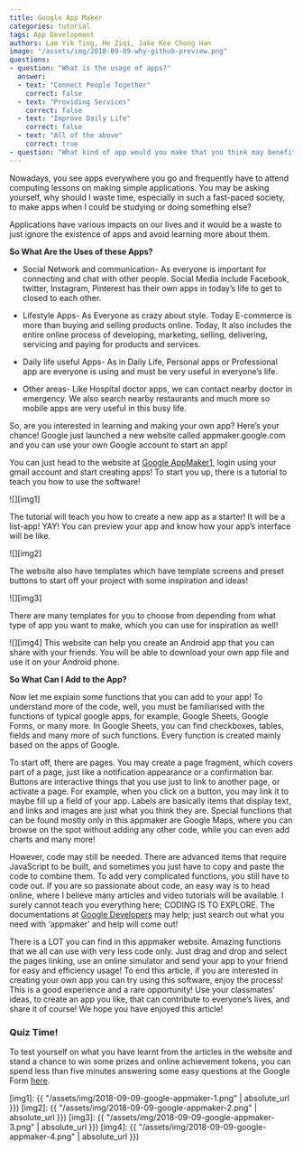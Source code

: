 ```yaml
---
title: Google App Maker
categories: tutorial
tags: App Development
authors: Lam Yik Ting, He Ziqi, Jake Kee Chong Han
image: "/assets/img/2018-09-09-why-github-preview.png"
questions:
- question: "What is the usage of apps?"
  answer:
  - text: "Connect People Together"
    correct: false
  - text: "Providing Services"
    correct: false
  - text: "Improve Daily Life"
    correct: false
  - text: "All of the above"
    correct: true
- question: "What kind of app would you make that you think may benefit today's society?"
---
```


Nowadays, you see apps everywhere you go and frequently have to attend computing lessons on making simple applications. You may be asking yourself, why should I waste time, especially in such a fast-paced society, to make apps when I could be studying or doing something else?  

Applications have various impacts on our lives and it would be a waste to just ignore the existence of apps and avoid learning more about them.

**So What Are the Uses of these Apps?**

*   Social Network and communication- As everyone is important for connecting and chat with other people. Social Media include Facebook, twitter, Instagram, Pinterest has their own apps in today’s life to get to closed to each other.

*   Lifestyle Apps- As Everyone as crazy about style. Today E-commerce is more than buying and selling products online. Today, It also includes the entire online process of developing, marketing, selling, delivering, servicing and paying for products and services.

*   Daily life useful Apps- As in Daily Life, Personal apps or Professional app are everyone is using and must be very useful in everyone’s life.

*   Other areas- Like Hospital doctor apps, we can contact nearby doctor in emergency. We also search nearby restaurants and much more so mobile apps are very useful in this busy life.

So, are you interested in learning and making your own app? Here’s your chance! Google just launched a new website called appmaker.google.com and you can use your own Google account to start an app!

You can just head to the website at [Google AppMaker1](appmaker.google.com), login using your gmail account and start creating apps! To start you up, there is a tutorial to teach you how to use the software!

![][img1]

The tutorial will teach you how to create a new app as a starter! It will be a list-app! YAY!
You can preview your app and know how your app’s interface will be like.

![][img2]

The website also have templates which have template screens and preset buttons to start off your project with some inspiration and ideas!

![][img3]

There are many templates for you to choose from depending from what type of app you want to make, which you can use for inspiration as well!

![][img4]
This website can help you create an Android app that you can share with your friends. You will be able to download your own app file and use it on your Android phone.

**So What Can I Add to the App?**

Now let me explain some functions that you can add to your app! To understand more of the code, well, you must be familiarised with the functions of typical google apps, for example, Google Sheets, Google Forms, or many more. In Google Sheets, you can find checkboxes, tables, fields and many more of such functions. Every function is created mainly based on the apps of Google.

To start off, there are pages. You may create a page fragment, which covers part of a page, just like a notification appearance or a confirmation bar. Buttons are interactive things that you use just to link to another page, or activate a page. For example, when you click on a button, you may link it to maybe fill up a field of your app. Labels are basically items that display text, and links and images are just what you think they are. Special functions that can be found mostly only in this appmaker are Google Maps, where you can browse on the spot without adding any other code, while you can even add charts and many more!

However, code may still be needed. There are advanced items that require JavaScript to be built, and sometimes you just have to copy and paste the code to combine them. To add very complicated functions, you still have to code out. If you are so passionate about code, an easy way is to head online, where I believe many articles and video tutorials will be available. I surely cannot teach you everything here; CODING IS TO EXPLORE. The documentations at [Google Developers](developers.google.com) may help; just search out what you need with ‘appmaker’ and help will come out!

There is a LOT you can find in this appmaker website. Amazing functions that we all can use with very less code only. Just drag and drop and select the pages linking, use an online simulator and send your app to your friend for easy and efficiency usage! To end this article, if you are interested in creating your own app you can try using this software, enjoy the process! This is a good experience and a rare opportunity! Use your classmates’ ideas, to create an app you like, that can contribute to everyone’s lives, and share it of course! We hope you have enjoyed this article!

### Quiz Time!
To test yourself on what you have learnt from the articles in the website and stand a chance to win some prizes and online achievement tokens, you can spend less than five minutes answering some easy questions at the Google Form [here](https://docs.google.com/forms/d/e/1FAIpQLSdT6YXmjbRj--oqdxfINSsSDWCGBNZRacyZnipL-wVWl76o_g/viewform?usp=sf_link).  


[img1]: {{ "/assets/img/2018-09-09-google-appmaker-1.png" | absolute_url }})
[img2]: {{ "/assets/img/2018-09-09-google-appmaker-2.png" | absolute_url }})
[img3]: {{ "/assets/img/2018-09-09-google-appmaker-3.png" | absolute_url }})
[img4]: {{ "/assets/img/2018-09-09-google-appmaker-4.png" | absolute_url }})
